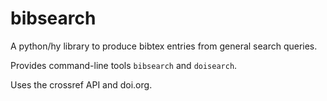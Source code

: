 # bibsearch

A python/hy library to produce bibtex entries from general search queries.

Provides command-line tools `bibsearch` and `doisearch`.

Uses the crossref API and doi.org.
